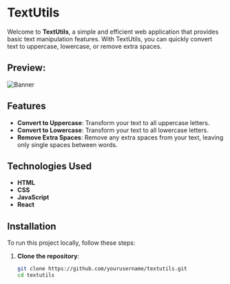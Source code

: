 # TextUtils

Welcome to **TextUtils**, a simple and efficient web application that provides basic text manipulation features. With TextUtils, you can quickly convert text to uppercase, lowercase, or remove extra spaces.

## Preview:
![Banner](https://github.com/abdulsattar0617/textutils-react/blob/main/Text%20Utils%20Banner.jpg)

## Features

- **Convert to Uppercase**: Transform your text to all uppercase letters.
- **Convert to Lowercase**: Transform your text to all lowercase letters.
- **Remove Extra Spaces**: Remove any extra spaces from your text, leaving only single spaces between words.

## Technologies Used

- **HTML**
- **CSS**
- **JavaScript**
- **React**

## Installation

To run this project locally, follow these steps:

1. **Clone the repository**:
   ```bash
   git clone https://github.com/yourusername/textutils.git
   cd textutils
